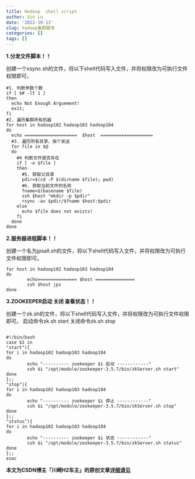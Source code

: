 ```yaml
---
title: Hadoop  shell script
author: Xin Lu
date: '2022-10-13'
slug: hadoop集群脚本
categories: []
tags: []
---
```


**1.分发文件脚本！！**                                                

创建一个xsync.sh的文件，将以下shell代码写入文件，并将权限改为可执行文件权限即可。
```#!/bin/bash
#1. 判断参数个数                                                
if [ $# -lt 1 ]                                                   
then
  echo Not Enough Arguement!
  exit;
fi
#2. 遍历集群所有机器
for host in hadoop102 hadoop103 hadoop104
do
  echo ====================  $host  ====================
  #3. 遍历所有目录，挨个发送
  for file in $@
  do
    #4 判断文件是否存在
    if [ -e $file ]
    then
      #5. 获取父目录
      pdir=$(cd -P $(dirname $file); pwd)
      #6. 获取当前文件的名称
      fname=$(basename $file)
      ssh $host "mkdir -p $pdir"
      rsync -av $pdir/$fname $host:$pdir
    else
      echo $file does not exists!
    fi
  done
done
```
**2.服务器进程脚本！！**

创建一个名为jpsall.sh的文件，将以下shell代码写入文件，并将权限改为可执行文件权限即可。
```# !/bin/bash<
for host in hadoop102 hadoop103 hadoop104
do
        echo=============== $host ===============
        ssh $host jps
done
```


**3.ZOOKEEPER启动   关闭  查看状态！！**

创建一个zk.sh的文件，将以下shell代码写入文件，并将权限改为可执行文件权限即可。
启动命令zk.sh start
关闭命令zk.sh stop
```

#!/bin/bash
case $1 in
"start"){
for i in hadoop102 hadoop103 hadoop104
do
        echo "---------- zookeeper $i 启动 ------------"
        ssh $i "/opt/module/zookeeper-3.5.7/bin/zkServer.sh start"
done
};;
"stop"){
for i in hadoop102 hadoop103 hadoop104
do
        echo "---------- zookeeper $i 停止 ------------"
        ssh $i "/opt/module/zookeeper-3.5.7/bin/zkServer.sh stop"
done
};;
"status"){
for i in hadoop102 hadoop103 hadoop104
do
        echo "---------- zookeeper $i 状态 ------------"
        ssh $i "/opt/module/zookeeper-3.5.7/bin/zkServer.sh status"
done
};;
esac
```
**本文为CSDN博主「川崎H2车主」的原创文章[详细请见](https://blog.csdn.net/qq_44641456/article/details/124619714)**
